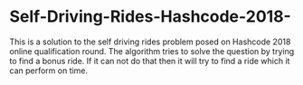 # Self-Driving-Rides-Hashcode-2018-
This is a solution to the self driving rides problem posed on Hashcode 2018 online qualification round. The algorithm tries to solve the question by trying to find a bonus ride. If it can not do that then it will try to find a ride which it can perform on time.
